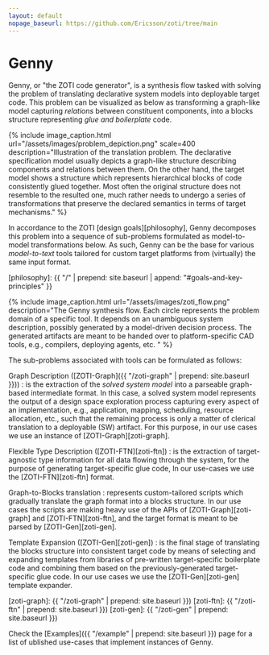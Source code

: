 ```yaml
---
layout: default
nopage_baseurl: https://github.com/Ericsson/zoti/tree/main
---
```


# Genny

Genny, or "the ZOTI code generator", is a synthesis flow tasked with
solving the problem of translating declarative system models into
deployable target code. This problem can be visualized as below as
transforming a graph-like model capturing *relations* between
constituent components, into a blocks structure representing *glue and
boilerplate* code.

{% include image_caption.html
	url="/assets/images/problem_depiction.png"
	scale=400 description="Illustration of the translation problem. The
	declarative specification model usually depicts a graph-like
	structure describing components and relations between them. On the
	other hand, the target model shows a structure which represents
	hierarchical blocks of code consistently glued together. Most
	often the original structure does not resemble to the resulted
	one, much rather needs to undergo a series of transformations that
	preserve the declared semantics in terms of target mechanisms."
	%}
	
In accordance to the ZOTI [design goals][philosophy], Genny decomposes
this problem into a sequence of sub-problems formulated as
model-to-model transformations below. As such, Genny can
be the base for various *model-to-text* tools tailored for custom
target platforms from (virtually) the same input format.

[philosophy]: {{ "/" | prepend: site.baseurl | append: "#goals-and-key-principles" }}


{% include image_caption.html url="/assets/images/zoti_flow.png"
	description="The Genny synthesis flow. Each circle represents the
	problem domain of a specific tool. It depends on an unambiguous
	system description, possibly generated by a model-driven decision
	process. The generated artifacts are meant to be handed over to
	platform-specific CAD tools, e.g., compilers, deploying agents,
	etc. " %}

The sub-problems associated with tools can be formulated as follows:

Graph Description ([ZOTI-Graph]({{ "/zoti-graph" | prepend: site.baseurl }}))
: is the extraction of the *solved system model* into a parseable
  graph-based intermediate format. In this case, a solved system model
  represents the output of a design space exploration process
  capturing every aspect of an implementation, e.g., application,
  mapping, scheduling, resource allocation, etc., such that the
  remaining process is only a matter of clerical translation to a
  deployable (SW) artifact. For this purpose, in our use cases we use
  an instance of [ZOTI-Graph][zoti-graph].

Flexible Type Description ([ZOTI-FTN][zoti-ftn])
: is the extraction of target-agnostic type information for all data
  flowing through the system, for the purpose of generating
  target-specific glue code, In our use-cases we use the
  [ZOTI-FTN][zoti-ftn] format.

Graph-to-Blocks translation
: represents custom-tailored scripts which gradually translate the
  graph format into a blocks structure. In our use cases the scripts
  are making heavy use of the APIs of [ZOTI-Graph][zoti-graph] and
  [ZOTI-FTN][zoti-ftn], and the target format is meant to be parsed by
  [ZOTI-Gen][zoti-gen].
  
Template Expansion ([ZOTI-Gen][zoti-gen])
: is the final stage of translating the blocks structure into
  consistent target code by means of selecting and expanding templates
  from libraries of pre-written target-specific boilerplate code and
  combining them based on the previously-generated target-specific
  glue code. In our use cases we use the [ZOTI-Gen][zoti-gen] template
  expander.

[zoti-graph]: {{ "/zoti-graph" | prepend: site.baseurl }})
[zoti-ftn]: {{ "/zoti-ftn" | prepend: site.baseurl }})
[zoti-gen]: {{ "/zoti-gen" | prepend: site.baseurl }})

Check the [Examples]({{ "/example" | prepend: site.baseurl }}) page
for a list of ublished use-cases that implement instances of Genny.
